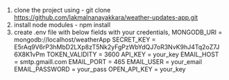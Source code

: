 1. clone the project using - git clone https://github.com/lakmalnanayakkara/weather-updates-app.git
2. install node modules - npm install
3. create .env file with below fields with your credentials,
MONGODB_URI = mongodb://localhost/weatherApp
SECRET_KEY = E5rAq9V6rP3hMbD2LXp8zT5Nk2yFgPzWbYdQJ7oR3NvK9hJ4Tq2oZ7J6X8K1vPm
TOKEN_VALIDITY = 3600
API_KEY = your_key
EMAIL_HOST = smtp.gmaill.com
EMAIL_PORT = 465
EMAIL_USER = your_email
EMAIL_PASSWORD = your_pass
OPEN_API_KEY = your_key 
